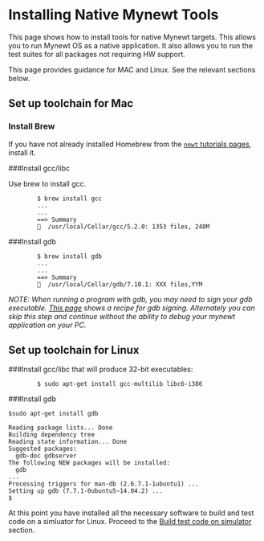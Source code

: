 # Installing Native Mynewt Tools

This page shows how to install tools for native Mynewt targets. This
allows you to run Mynewt OS as a native application.  It also allows
you to run the test suites for all packages not requiring HW support. 

This page provides guidance for MAC and Linux. See the relevant sections below.

## Set up toolchain for Mac

### Install Brew

If you have not already installed Homebrew from the 
[`newt` tutorials pages](../../newt/install/newt_mac.md), install it. 

###Install gcc/libc 

Use brew to install gcc.

```no-highlight
        $ brew install gcc
        ...
        ...
        ==> Summary
        🍺  /usr/local/Cellar/gcc/5.2.0: 1353 files, 248M
```

###Install gdb 

```no-highlight
        $ brew install gdb
        ...
        ...
        ==> Summary
        🍺  /usr/local/Cellar/gdb/7.10.1: XXX files,YYM
```

_NOTE: When running a program with gdb, you may need to sign your gdb
executable.  [This page](https://gcc.gnu.org/onlinedocs/gnat_ugn/Codesigning-the-Debugger.html)
shows a recipe for gdb signing. Alternately you can skip this step and
continue without the ability to debug your mynewt application on your PC._

## Set up toolchain for Linux 

###Install gcc/libc that will produce 32-bit executables: 
```no-highlight
        $ sudo apt-get install gcc-multilib libc6-i386
```        
###Install gdb 

```no-highlight
$sudo apt-get install gdb

Reading package lists... Done
Building dependency tree       
Reading state information... Done
Suggested packages:
  gdb-doc gdbserver
The following NEW packages will be installed:
  gdb
...
Processing triggers for man-db (2.6.7.1-1ubuntu1) ...
Setting up gdb (7.7.1-0ubuntu5~14.04.2) ...
$ 

```

At this point you have installed all the necessary software to build and test code on a simluator for Linux. Proceed to the [Build test code on simulator](#build-test-code-on-simulator) section.
